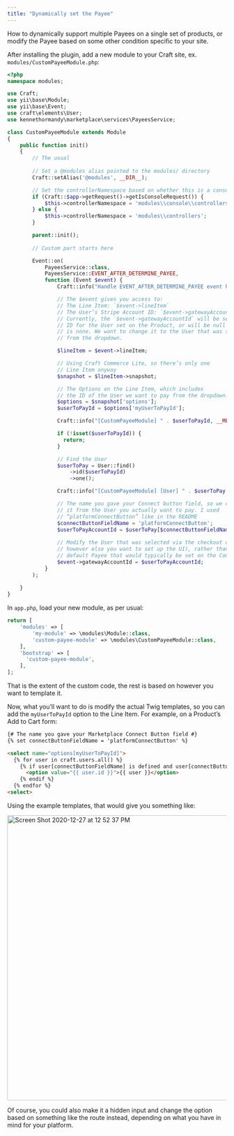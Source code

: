 ```yaml
---
title: "Dynamically set the Payee"
---
```


How to dynamically support multiple Payees on a single set of products, or modify the Payee based on some other condition specific to your site.

After installing the plugin, add a new module to your Craft site, ex. `modules/CustomPayeeModule.php`:

```php {32,77}
<?php
namespace modules;

use Craft;
use yii\base\Module;
use yii\base\Event;
use craft\elements\User;
use kennethormandy\marketplace\services\PayeesService;

class CustomPayeeModule extends Module
{
    public function init()
    {
        // The usual
        
        // Set a @modules alias pointed to the modules/ directory
        Craft::setAlias('@modules', __DIR__);

        // Set the controllerNamespace based on whether this is a console or web request
        if (Craft::$app->getRequest()->getIsConsoleRequest()) {
            $this->controllerNamespace = 'modules\\console\\controllers';
        } else {
            $this->controllerNamespace = 'modules\\controllers';
        }

        parent::init();
        
        // Custom part starts here

        Event::on(
            PayeesService::class,
            PayeesService::EVENT_AFTER_DETERMINE_PAYEE,
            function (Event $event) {
                Craft::info("Handle EVENT_AFTER_DETERMINE_PAYEE event here", __METHOD__);

                // The $event gives you access to:
                // The Line Item: `$event->lineItem`
                // The User’s Stripe Account ID: `$event->gatewayAccountId`
                // Currently, the `$event->gatewayAccountId` will be set to the
                // ID for the User set on the Product, or will be null if there
                // is none. We want to change it to the User that was submitted
                // from the dropdown.

                $lineItem = $event->lineItem;

                // Using Craft Commerce Lite, so there’s only one
                // Line Item anyway
                $snapshot = $lineItem->snapshot;

                // The Options on the Line Item, which includes
                // the ID of the User we want to pay from the dropdown.
                $options = $snapshot['options'];
                $userToPayId = $options['myUserToPayId'];

                Craft::info("[CustomPayeeModule] " . $userToPayId, __METHOD__);

                if (!isset($userToPayId)) {
                  return;
                }

                // Find the User
                $userToPay = User::find()
                    ->id($userToPayId)
                    ->one();

                Craft::info("[CustomPayeeModule] [User] " . $userToPay, __METHOD__);

                // The name you gave your Connect button field, so we can pull
                // it from the User you actually want to pay. I used
                // “platformConnectButton” like in the README
                $connectButtonFieldName = 'platformConnectButton';
                $userToPayAccountId = $userToPay[$connectButtonFieldName];
                
                // Modify the User that was selected via the checkout options (or
                // however else you want to set up the UI), rather than using the
                // default Payee that would typically be set on the Commerce Product.
                $event->gatewayAccountId = $userToPayAccountId;
            }
        );
        
    }
}
```

In `app.php`, load your new module, as per usual:

```php {4,7}
return [
    'modules' => [
        'my-module' => \modules\Module::class,
        'custom-payee-module' => \modules\CustomPayeeModule::class,
    ],
    'bootstrap' => [
      'custom-payee-module',
    ],
];
```

That is the extent of the custom code, the rest is based on however you want to template it.

Now, what you’ll want to do is modify the actual Twig templates, so you can add the `myUserToPayId` option to the Line Item. For example, on a Product’s Add to Cart form:

```html
{# The name you gave your Marketplace Connect Button field #}
{% set connectButtonFieldName = 'platformConnectButton' %}

<select name="options[myUserToPayId]">
  {% for user in craft.users.all() %}
    {% if user[connectButtonFieldName] is defined and user[connectButtonFieldName] %}
      <option value="{{ user.id }}">{{ user }}</option>
    {% endif %}
  {% endfor %}
<select>
```

Using the example templates, that would give you something like:

<img width="654" alt="Screen Shot 2020-12-27 at 12 52 37 PM" src="https://user-images.githubusercontent.com/1581276/103179584-7735fb80-4842-11eb-800e-f953d4ba6c61.png" />

Of course, you could also make it a hidden input and change the option based on something like the route instead, depending on what you have in mind for your platform.
